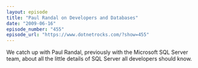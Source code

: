 ```yaml
---
layout: episode
title: "Paul Randal on Developers and Databases"
date: "2009-06-16"
episode_number: "455"
episode_url: "https://www.dotnetrocks.com/?show=455"
---
```


We catch up with Paul Randal, previously with the Microsoft SQL Server team, about all the little details of SQL Server all developers should know.
